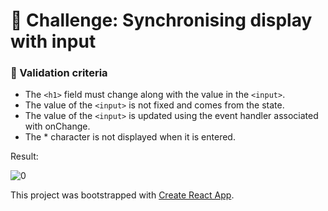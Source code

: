 
# 💪 Challenge: Synchronising display with input

### 🧐 Validation criteria
 - The `<h1>` field must change along with the value in the `<input>`.
 - The value of the `<input>` is not fixed and comes from the state.
 - The value of the `<input>` is updated using the event handler associated with onChange.
 - The * character is not displayed when it is entered.

Result:

![0](https://user-images.githubusercontent.com/78496780/126077000-4ff40317-472b-4db4-bb74-1a6c66b5b640.png)

This project was bootstrapped with [Create React App](https://github.com/facebookincubator/create-react-app).
